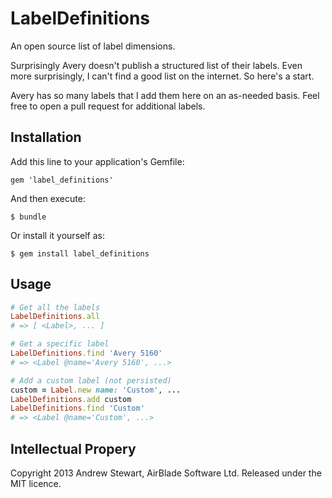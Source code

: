 # LabelDefinitions

An open source list of label dimensions.

Surprisingly Avery doesn't publish a structured list of their labels.  Even more surprisingly, I can't find a good list on the internet.  So here's a start.

Avery has so many labels that I add them here on an as-needed basis.  Feel free to open a pull request for additional labels.


## Installation

Add this line to your application's Gemfile:

    gem 'label_definitions'

And then execute:

    $ bundle

Or install it yourself as:

    $ gem install label_definitions


## Usage

```ruby
# Get all the labels
LabelDefinitions.all
# => [ <Label>, ... ]

# Get a specific label
LabelDefinitions.find 'Avery 5160'
# => <Label @name='Avery 5160', ...>

# Add a custom label (not persisted)
custom = Label.new name: 'Custom', ...
LabelDefinitions.add custom
LabelDefinitions.find 'Custom'
# => <Label @name='Custom', ...>
```


## Intellectual Propery

Copyright 2013 Andrew Stewart, AirBlade Software Ltd.  Released under the MIT licence.

